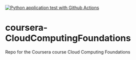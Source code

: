 [![Python application test with Github Actions](https://github.com/eigenbasis/coursera-CloudComputingFoundations/actions/workflows/main.yml/badge.svg)](https://github.com/eigenbasis/coursera-CloudComputingFoundations/actions/workflows/main.yml)

# coursera-CloudComputingFoundations
Repo for the Coursera course Cloud Computing Foundations
